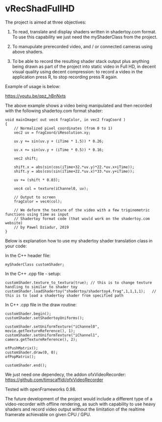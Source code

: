 # vRecShadFullHD

The project is aimed at three objectives:

1) To read, translate and display shaders written in shadertoy.com format. To use this capability we just need the myShaderClass from the project.

2) To manupulate prerecorded video, and / or connected cameras using above shaders. 

3) To be able to record the resulting shader stack output plus anything being drawn as part of the project into static video in Full HD, in decent visual quality using decent compression: to record a video in the application press R, to stop recording press R again.

Example of usage is below:

https://youtu.be/qpz_hBnNxts

The above example shows a video being manipulated and then recorded with the following shadertoy.com format shader:

    void mainImage( out vec4 fragColor, in vec2 fragCoord )
    {
        // Normalized pixel coordinates (from 0 to 1)
        vec2 uv = fragCoord/iResolution.xy;

        uv.y += sin(uv.y + (iTime * 1.5)) * 0.26;

        uv.x += sin(uv.y + (iTime * 0.5)) * 0.16;

        vec2 shift;

        shift.x = abs(sin(cos(iTime+32.*uv.y)*22.*uv.x+iTime));
        shift.y = abs(cos(sin(iTime+22.*uv.x)*33.*uv.y+iTime));

        uv += (shift * 0.03);

        vec4 col = texture(iChannel0, uv);

        // Output to screen
        fragColor = vec4(col);

        // We deform the texture of the video with a few triginometric functions using time as input
        // Shadertoy format code (that would work on the shadertoy.com website)
        // by Pawel Dziadur, 2019
    }


Below is explanation how to use my shadertoy shader translation class in your code:

In the C++ header file:

    myShaderClass customShader;

In the C++ .cpp file - setup:

    customShader.texture_to_textura(true); // this is to change texture handling to similar to shader toy 
    customShader.loadShadertoy("shadertoy/shadertoy4.frag",1,1,1,1);   // this is to load a shadertoy shader from specified path

In C++ .cpp file in the draw routine:

    customShader.begin();
    customShader.setShadertoyUniforms();
    
    customShader.setUniformTexture("iChannel0", movie.getTextureReference(), 1);
    customShader.setUniformTexture("iChannel1", camera.getTextureReference(), 2);
    
    ofPushMatrix();
    customShader.draw(0, 0);
    ofPopMatrix();
    
    customShader.end();

We just need one dependecy, the addon ofxVideoRecorder: https://github.com/timscaffidi/ofxVideoRecorder

Tested with openFrameworks 0.98.

The future development of the project would include a different type of a video-recorder with offline rendering, as such with capability to use heavy shaders and record video output without the limitation of the realtime framerate achievable on given CPU / GPU.
